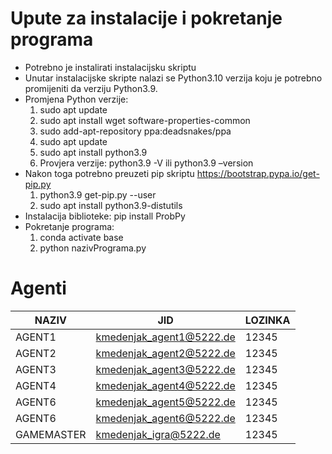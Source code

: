 # Upute za instalacije i pokretanje programa

- Potrebno je instalirati instalacijsku skriptu
- Unutar instalacijske skripte nalazi se Python3.10 verzija koju je potrebno promijeniti da verziju Python3.9.
- Promjena Python verzije:
  1. sudo apt update
  2. sudo apt install wget software-properties-common
  3. sudo add-apt-repository ppa:deadsnakes/ppa
  4. sudo apt update
  5. sudo apt install python3.9
  6. Provjera verzije: python3.9 -V ili python3.9 –version
- Nakon toga potrebno preuzeti pip skriptu https://bootstrap.pypa.io/get-pip.py 
  1. python3.9 get-pip.py --user
  2. sudo apt install python3.9-distutils
- Instalacija biblioteke: pip install ProbPy
- Pokretanje programa: 
  1. conda activate base
  2. python nazivPrograma.py

# Agenti

NAZIV | JID  | LOZINKA
-------------|------------- | -------------
AGENT1 |kmedenjak_agent1@5222.de  | 12345
AGENT2 |kmedenjak_agent2@5222.de  | 12345 
AGENT3 |kmedenjak_agent3@5222.de  | 12345
AGENT4 |kmedenjak_agent4@5222.de  | 12345 
AGENT6 |kmedenjak_agent5@5222.de  | 12345
AGENT6 |kmedenjak_agent6@5222.de  | 12345 
GAMEMASTER |kmedenjak_igra@5222.de | 12345
